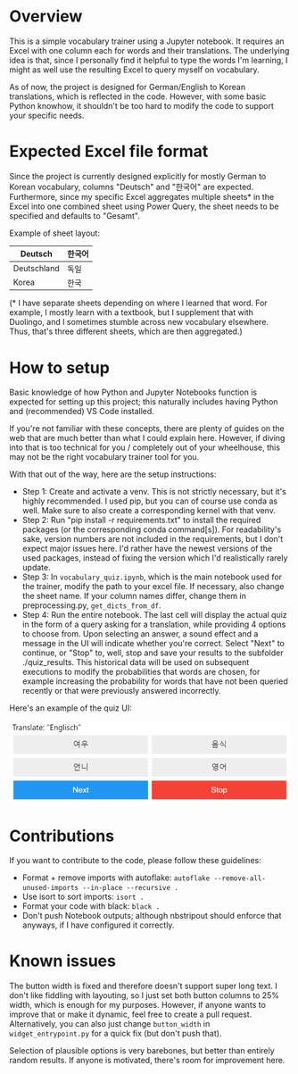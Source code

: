 # Overview

This is a simple vocabulary trainer using a Jupyter notebook.
It requires an Excel with one column each for words and their translations.
The underlying idea is that, since I personally find it helpful to type the words I'm learning,
I might as well use the resulting Excel to query myself on vocabulary.

As of now, the project is designed for German/English to Korean translations, which is reflected in the code.
However, with some basic Python knowhow, it shouldn't be too hard to modify the code to support your specific needs.

# Expected Excel file format

Since the project is currently designed explicitly for mostly German to Korean vocabulary, columns "Deutsch" and "한국어" are expected.
Furthermore, since my specific Excel aggregates multiple sheets\* in the Excel into one combined sheet using Power Query,
the sheet needs to be specified and defaults to "Gesamt".

Example of sheet layout:

| Deutsch     | 한국어 |
| ----------- | ------ |
| Deutschland | 독일   |
| Korea       | 한국   |

(\* I have separate sheets depending on where I learned that word.
For example, I mostly learn with a textbook, but I supplement that with Duolingo, and I sometimes stumble
across new vocabulary elsewhere. Thus, that's three different sheets, which are then aggregated.)

# How to setup

Basic knowledge of how Python and Jupyter Notebooks function is expected for setting up this project;
this naturally includes having Python and (recommended) VS Code installed.

If you're not familiar with these concepts, there are plenty of guides on the web that are much better than what I could explain here.
However, if diving into that is too technical for you / completely out of your wheelhouse, this may not be the right vocabulary trainer tool for you.

With that out of the way, here are the setup instructions:

- Step 1: Create and activate a venv. This is not strictly necessary, but it's highly recommended.
  I used pip, but you can of course use conda as well.
  Make sure to also create a corresponding kernel with that venv.
- Step 2: Run "pip install -r requirements.txt" to install the required packages (or the corresponding conda command[s]).
  For readability's sake, version numbers are not included in the requirements, but I don't expect major issues here.
  I'd rather have the newest versions of the used packages, instead of fixing the version which I'd realistically rarely update.
- Step 3: In `vocabulary_quiz.ipynb`, which is the main notebook used for the trainer, modify the path to your excel file.
  If necessary, also change the sheet name. If your column names differ, change them in preprocessing.py, `get_dicts_from_df`.
- Step 4: Run the entire notebook.
  The last cell will display the actual quiz in the form of a query asking for a translation, while providing 4 options to choose from.
  Upon selecting an answer, a sound effect and a message in the UI will indicate whether you're correct.
  Select "Next" to continue, or "Stop" to, well, stop and save your results to the subfolder ./quiz_results.
  This historical data will be used on subsequent executions to modify the probabilities that words are chosen,
  for example increasing the probability for words that have not been queried recently or that were previously answered incorrectly.

Here's an example of the quiz UI:

![Alt text](assets/image.png)

# Contributions

If you want to contribute to the code, please follow these guidelines:

- Format + remove imports with autoflake: `autoflake --remove-all-unused-imports --in-place --recursive .`
- Use isort to sort imports: `isort .`
- Format your code with black: `black .`
- Don't push Notebook outputs; although nbstripout should enforce that anyways, if I have configured it correctly.

# Known issues

The button width is fixed and therefore doesn't support super long text. I don't like fiddling with layouting,
so I just set both button columns to 25% width, which is enough for my purposes.
However, if anyone wants to improve that or make it dynamic, feel free to create a pull request.
Alternatively, you can also just change `button_width` in `widget_entrypoint.py` for a quick fix (but don't push that).

Selection of plausible options is very barebones, but better than entirely random results. If anyone is motivated, there's room for improvement here.
